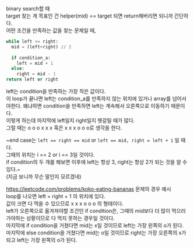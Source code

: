 binary search할 때    
target 찾는 게 목표인 건 helper(mid) == target 되면 return해버리면 되니까 간단하다.   
어떤 조건을 만족하는 값을 찾는 문제일 때,
```python
while left <= right:
  mid = (left+right) // 2
  
  if condition_a:
    left = mid + 1    
  else:
    right = mid - 1
return left or right
```

left는 condition을 만족하는 가장 작은 값이다.   
이 loop가 끝나면 left는 condition_a를 만족하지 않는 위치에 있거나 array를 넘어서야한다. 왜냐하면 condition을 만족하면 left는 계속해서 오른쪽으로 이동하기 때문이다.   
이렇게 하는데 마지막에 left일지 right일지 헷갈릴 때가 많다.    
그럴 때는 o o o x x x 혹은 x x x o o o로 생각을 한다.   

~end case는 `left == right == mid` or `left == mid, right = left + 1` 일 때다.   
그때의 위치는 i == 2 or i == 3일 것이다.   
if condition의 두 개를 해보면 이후에 left는 항상 3, right는 항상 2가 되는 것을 알 수 있다.~   
(지금 보니까 무슨 말인지 모르겠네)

https://leetcode.com/problems/koko-eating-bananas 문제의 경우 예시   
loop를 나오면 left = right + 1 의 위치에 있다.   
값이 크면 다 먹을 수 있으므로 x x x o o o 의 형태이다.   
left가 오른쪽으로 옮겨져야할 조건인 if condition은, 그때의 mid보다 더 많이 먹으러 가야하는 상황이므로 다 먹지 못하는 경우일 것이다.    
마지막에 if condition을 거쳤다면 mid는 x일 것이므로 left는 가장 왼쪽의 o가 된다.   
마지막에 else condition을 거쳤다면 mid는 o일 것이므로 right는 가장 오른쪽의 x가 되고 left는 가장 왼쪽의 o가 된다.    
